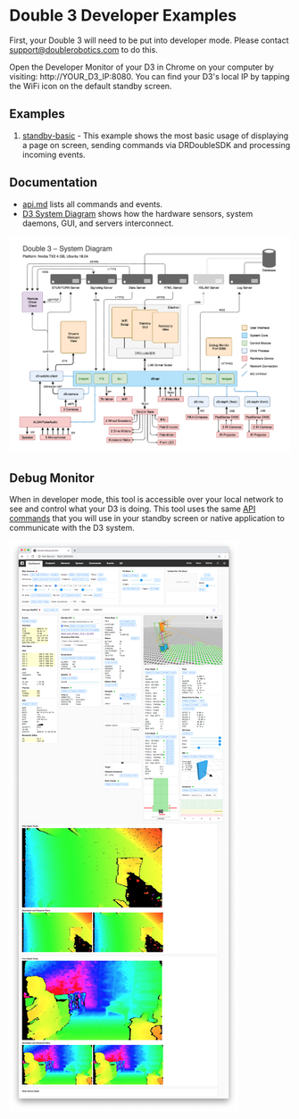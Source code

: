 # Double 3 Developer Examples

First, your Double 3 will need to be put into developer mode. Please contact support@doublerobotics.com to do this.

Open the Developer Monitor of your D3 in Chrome on your computer by visiting: http://YOUR_D3_IP:8080. You can find your D3's local IP by tapping the WiFi icon on the default standby screen.

## Examples

1. [standby-basic](standby-basic) - This example shows the most basic usage of displaying a page on screen, sending commands via DRDoubleSDK and processing incoming events.

## Documentation

- [api.md](api.md) lists all commands and events.
- [D3 System Diagram](system-diagram.pdf) shows how the hardware sensors, system daemons, GUI, and servers interconnect.

![D3 System Diagram](system-diagram-preview.png? "D3 System Diagram")

## Debug Monitor

When in developer mode, this tool is accessible over your local network to see and control what your D3 is doing. This tool uses the same [API commands](api.md) that you will use in your standby screen or native application to communicate with the D3 system.

![D3 Debug Monitor](monitor-preview.png "D3 Debug Monitor")
